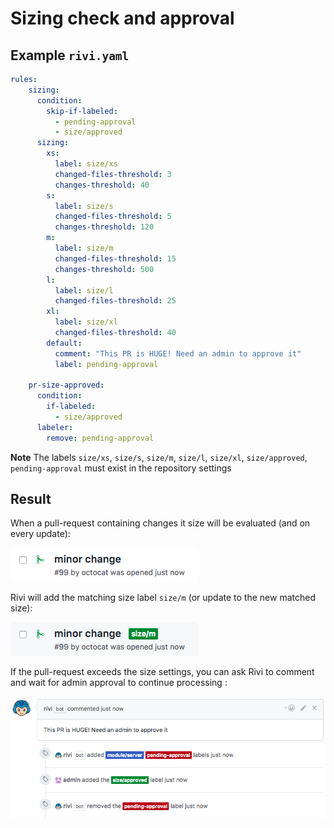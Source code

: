 # Sizing check and approval

## Example `rivi.yaml`

```yaml
rules:
    sizing:
      condition:
        skip-if-labeled:
          - pending-approval
          - size/approved
      sizing:
        xs:
          label: size/xs
          changed-files-threshold: 3
          changes-threshold: 40
        s:
          label: size/s
          changed-files-threshold: 5
          changes-threshold: 120
        m:
          label: size/m
          changed-files-threshold: 15
          changes-threshold: 500
        l:
          label: size/l
          changed-files-threshold: 25
        xl:
          label: size/xl
          changed-files-threshold: 40
        default:
          comment: "This PR is HUGE! Need an admin to approve it"
          label: pending-approval
      
    pr-size-approved:
      condition:
        if-labeled:
          - size/approved
      labeler:
        remove: pending-approval
```

**Note** The labels `size/xs`, `size/s`, `size/m`, `size/l`, `size/xl`, `size/approved`, `pending-approval` must exist in the repository settings  

## Result

When a pull-request containing changes it size will be evaluated (and on every update):
<p><img src="sizing.before.png"/></p>

Rivi will add the matching size label `size/m` (or update to the new matched size):
<p><img src="sizing.after.png"/></p>

If the pull-request exceeds the size settings, you can ask Rivi to comment and wait for admin approval to continue processing :
<p><img src="sizing.flow.png"/></p>